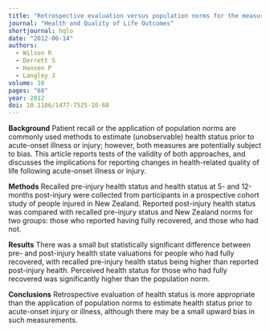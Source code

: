 ```yaml
---
title: "Retrospective evaluation versus population norms for the measurement of baseline health status"
journal: "Health and Quality of Life Outcomes"
shortjournal: hqlo
date: "2012-06-14"
authors:
  - Wilson R
  - Derrett S
  - Hansen P
  - Langley J
volume: 10
pages: "68"
year: 2012
doi: 10.1186/1477-7525-10-68
---
```


**Background**
Patient recall or the application of population norms are commonly used methods to estimate (unobservable) health status prior to acute-onset illness or injury; however, both measures are potentially subject to bias. This article reports tests of the validity of both approaches, and discusses the implications for reporting changes in health-related quality of life following acute-onset illness or injury.

**Methods**
Recalled pre-injury health status and health status at 5- and 12-months post-injury were collected from participants in a prospective cohort study of people injured in New Zealand. Reported post-injury health status was compared with recalled pre-injury status and New Zealand norms for two groups: those who reported having fully recovered, and those who had not.

**Results**
There was a small but statistically significant difference between pre- and post-injury health state valuations for people who had fully recovered, with recalled pre-injury health status being higher than reported post-injury health. Perceived health status for those who had fully recovered was significantly higher than the population norm.

**Conclusions**
Retrospective evaluation of health status is more appropriate than the application of population norms to estimate health status prior to acute-onset injury or illness, although there may be a small upward bias in such measurements.
